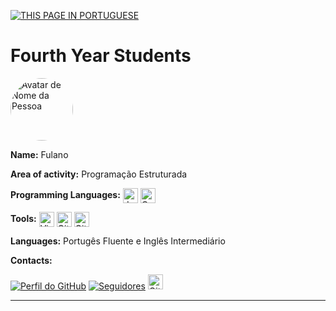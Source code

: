 [![THIS PAGE IN PORTUGUESE](https://img.shields.io/static/v1?label=&message=THIS%20PAGE%20IN%20PORTUGUESE&color=%23009BD5&style=for-the-badge)](/discentes/ano/ingles/quarto_ano.html)

# Fourth Year Students
<div>
  <img src="" alt="Avatar de Nome da Pessoa" width="100" style="border-radius: 50%;">
</div>

**Name:** Fulano

**Area of ​​activity:** Programação Estruturada 

**Programming Languages:** <img src="https://cdn.jsdelivr.net/gh/devicons/devicon/icons/javascript/javascript-original.svg" alt="JavaScript" width="24" height="24" style="vertical-align:middle;" />  <img src="https://cdn.jsdelivr.net/gh/devicons/devicon/icons/csharp/csharp-original.svg" alt="Csharp" width="24" height="24" style="vertical-align:middle;" />

**Tools:** <img src="https://cdn.jsdelivr.net/gh/devicons/devicon/icons/vscode/vscode-original.svg" alt="Visual Studio Code" width="24" height="24" style="vertical-align:middle;" />  <img src="https://cdn.jsdelivr.net/gh/devicons/devicon/icons/github/github-original.svg" alt="GitHub" width="24" height="24" style="vertical-align:middle;" />  <img src="https://cdn.jsdelivr.net/gh/devicons/devicon/icons/git/git-original.svg" alt="Git" width="24" height="24" style="vertical-align:middle;" />

**Languages:** Portugês Fluente e Inglês Intermediário

**Contacts:**

[![Perfil do GitHub](https://img.shields.io/badge/GitHub-fulano-302683?&color=gray&logo=github)](https://github.com/fulano) [![Seguidores](https://img.shields.io/github/followers/fulano)](https://github.com/fulano)
<a href="https://www.linkedin.com/in/usuario"><img src="https://cdn.jsdelivr.net/gh/devicons/devicon/icons/linkedin/linkedin-original.svg" alt="Git" width="24" height="24" /></a> 

---